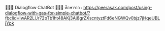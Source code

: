 🙂🙂🙂  Dialogflow ChatBot 🙂🙂🙂
ศึกษาจาก : https://peerasak.com/post/using-dialogflow-with-gas-for-simple-chatbot/?fbclid=IwAR2LUr72pTb1ht48AKj3Aj8grZXscntyztFd6eNGWQv0bjz7jHqeUBLjYpk
